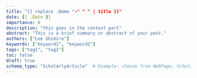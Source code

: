 ```yaml
---
title: "{{ replace .Name "-" " " | title }}"
date: {{ .Date }}
importance: 0
description: "this goes in the context part"
abstract: "This is a brief summary or abstract of your post."
authors: ["Lee Ghimire"]
keywords: ["keyword1", "keyword2"]
tags: ["tag1", "tag2"]
toc: false
draft: true
schema_type: "ScholarlyArticle"  # Example: choose from WebPage, ScholarlyArticle, Book, etc.
---
```

